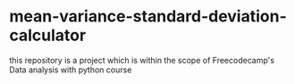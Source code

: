 # mean-variance-standard-deviation-calculator
this repository is a project which is within the scope of Freecodecamp's Data analysis with python course
